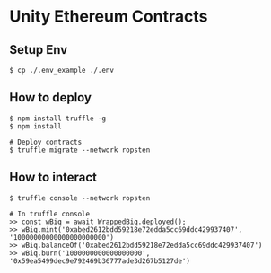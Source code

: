 # Unity Ethereum Contracts

## Setup Env
```
$ cp ./.env_example ./.env
```

## How to deploy
```
$ npm install truffle -g
$ npm install

# Deploy contracts
$ truffle migrate --network ropsten
```

## How to interact
```
$ truffle console --network ropsten

# In truffle console
>> const wBiq = await WrappedBiq.deployed();
>> wBiq.mint('0xabed2612bdd59218e72edda5cc69ddc429937407', '10000000000000000000000')
>> wBiq.balanceOf('0xabed2612bdd59218e72edda5cc69ddc429937407')
>> wBiq.burn('1000000000000000000', '0x59ea5499dec9e792469b36777ade3d267b5127de')

```